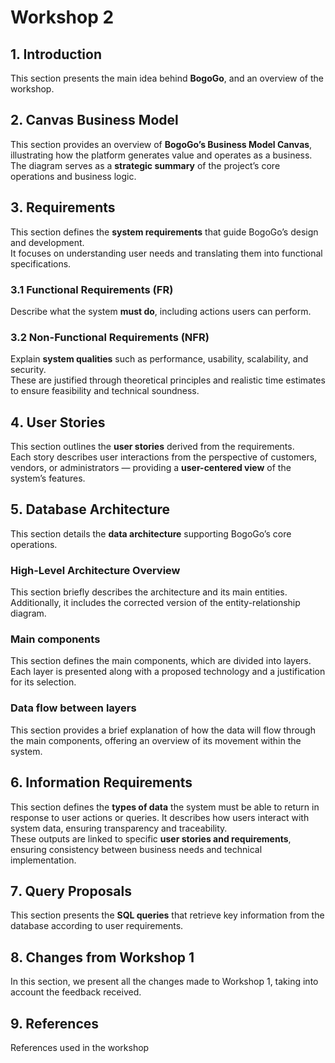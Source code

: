 # Workshop 2

## 1️. Introduction  
This section presents the main idea behind **BogoGo**, and an overview of the workshop.

## 2️. Canvas Business Model  
This section provides an overview of **BogoGo’s Business Model Canvas**, illustrating how the platform generates value and operates as a business.   
The diagram serves as a **strategic summary** of the project’s core operations and business logic.

## 3️. Requirements  
This section defines the **system requirements** that guide BogoGo’s design and development.  
It focuses on understanding user needs and translating them into functional specifications.

### 3.1 Functional Requirements (FR)  
Describe what the system **must do**, including actions users can perform.

### 3.2 Non-Functional Requirements (NFR)  
Explain **system qualities** such as performance, usability, scalability, and security.  
These are justified through theoretical principles and realistic time estimates to ensure feasibility and technical soundness.

## 4️. User Stories  
This section outlines the **user stories** derived from the requirements.  
Each story describes user interactions from the perspective of customers, vendors, or administrators — providing a **user-centered view** of the system’s features.

## 5️. Database Architecture  
This section details the **data architecture** supporting BogoGo’s core operations.  

### High-Level Architecture Overview  
This section briefly describes the architecture and its main entities. Additionally, it includes the corrected version of the entity-relationship diagram.

### Main components 
This section defines the main components, which are divided into layers. Each layer is presented along with a proposed technology and a justification for its selection.

### Data flow between layers
This section provides a brief explanation of how the data will flow through the main components, offering an overview of its movement within the system.

## 6. Information Requirements  
This section defines the **types of data** the system must be able to return in response to user actions or queries. It describes how users interact with system data, ensuring transparency and traceability.  
These outputs are linked to specific **user stories and requirements**, ensuring consistency between business needs and technical implementation.
## 7️. Query Proposals  
This section presents the **SQL queries** that retrieve key information from the database according to user requirements.  
## 8. Changes from Workshop 1
In this section, we present all the changes made to Workshop 1, taking into account the feedback received.
## 9. References
References used in the workshop
